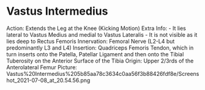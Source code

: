 # Vastus Intermedius

Action: Extends the Leg at the Knee (Kicking Motion)
Extra Info: - It lies lateral to Vastus Medius and medial to Vastus Lateralis                                           - It is not visible as it lies deep to Rectus Femoris
Innervation: Femoral Nerve (L2-L4 but predominantly L3 and L4)
Insertion: Quadriceps Femoris Tendon, which in turn inserts onto the Patella, Patellar Ligament and then onto the Tibial Tuberosity on the Anterior Surface of the Tibia
Origin: Upper 2/3rds of the Anterolateral Femur
Picture: Vastus%20Intermedius%205b85aa78c3634c0aa56f3b88426fdf8e/Screenshot_2021-07-08_at_20.54.56.png